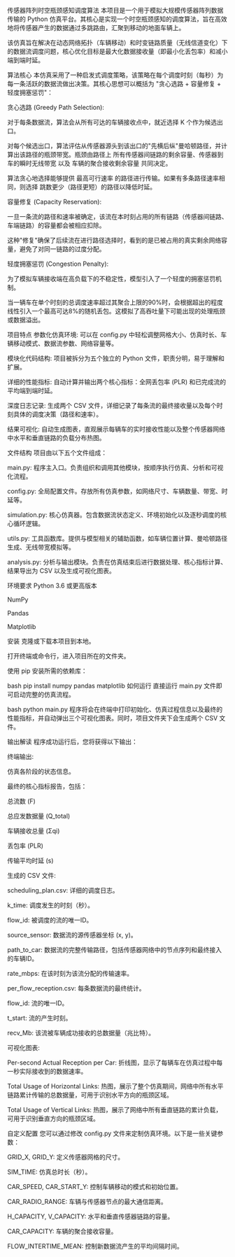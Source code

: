 传感器阵列时空瓶颈感知调度算法
本项目是一个用于模拟大规模传感器阵列数据传输的 Python 仿真平台。其核心是实现一个时空瓶颈感知的调度算法，旨在高效地将传感器产生的数据通过多跳路由，汇聚到移动的地面车辆上。

该仿真旨在解决在动态网络拓扑（车辆移动）和时变链路质量（无线信道变化）下的数据流调度问题，核心优化目标是最大化数据接收量（即最小化丢包率）和减小端到端时延。

算法核心
本仿真采用了一种启发式调度策略，该策略在每个调度时刻（每秒）为每一条活跃的数据流做出决策。其核心思想可以概括为 "贪心选路 + 容量修复 + 轻度拥塞惩罚"：

贪心选路 (Greedy Path Selection):

对于每条数据流，算法会从所有可达的车辆接收点中，就近选择 K 个作为候选出口。

对每个候选出口，算法评估从传感器源头到该出口的"先横后纵"曼哈顿路径，并计算出该路径的瓶颈带宽。瓶颈由路径上 所有传感器间链路的剩余容量、传感器到车的瞬时无线带宽 以及 车辆的聚合接收剩余容量 共同决定。

算法贪心地选择能够提供 最高可行速率 的路径进行传输。如果有多条路径速率相同，则选择 跳数更少（路径更短）的路径以降低时延。

容量修复 (Capacity Reservation):

一旦一条流的路径和速率被确定，该流在本时刻占用的所有链路（传感器间链路、车端链路）的容量都会被相应扣除。

这种"修复"确保了后续流在进行路径选择时，看到的是已被占用的真实剩余网络容量，避免了对同一链路的过度分配。

轻度拥塞惩罚 (Congestion Penalty):

为了模拟车辆接收端在高负载下的不稳定性，模型引入了一个轻度的拥塞惩罚机制。

当一辆车在单个时刻的总调度速率超过其聚合上限的90%时，会根据超出的程度线性引入一个最高可达8%的随机丢包。这模拟了高吞吐量下可能出现的处理瓶颈或数据溢出。

项目特点
参数化仿真环境: 可以在 config.py 中轻松调整网格大小、仿真时长、车辆移动模式、数据流参数、网络容量等。

模块化代码结构: 项目被拆分为五个独立的 Python 文件，职责分明，易于理解和扩展。

详细的性能指标: 自动计算并输出两个核心指标：全网丢包率 (PLR) 和已完成流的平均端到端时延。

深度日志记录: 生成两个 CSV 文件，详细记录了每条流的最终接收量以及每个时刻具体的调度决策（路径和速率）。

结果可视化: 自动生成图表，直观展示每辆车的实时接收性能以及整个传感器网络中水平和垂直链路的负载分布热图。

文件结构
项目由以下五个文件组成：

main.py: 程序主入口。负责组织和调用其他模块，按顺序执行仿真、分析和可视化流程。

config.py: 全局配置文件。存放所有仿真参数，如网络尺寸、车辆数量、带宽、时延等。

simulation.py: 核心仿真器。包含数据流状态定义、环境初始化以及逐秒调度的核心循环逻辑。

utils.py: 工具函数库。提供与模型相关的辅助函数，如车辆位置计算、曼哈顿路径生成、无线带宽模拟等。

analysis.py: 分析与输出模块。负责在仿真结束后进行数据处理、核心指标计算、结果导出为 CSV 以及生成可视化图表。

环境要求
Python 3.6 或更高版本

NumPy

Pandas

Matplotlib

安装
克隆或下载本项目到本地。

打开终端或命令行，进入项目所在的文件夹。

使用 pip 安装所需的依赖库：

bash
pip install numpy pandas matplotlib
如何运行
直接运行 main.py 文件即可启动完整的仿真流程。

bash
python main.py
程序将会在终端中打印初始化、仿真过程信息以及最终的性能指标，并自动弹出三个可视化图表。同时，项目文件夹下会生成两个 CSV 文件。

输出解读
程序成功运行后，您将获得以下输出：

终端输出:

仿真各阶段的状态信息。

最终的核心指标报告，包括：

总流数 (F)

总应发数据量 (Q_total)

车辆接收总量 (Σqi)

丢包率 (PLR)

传输平均时延 (s)

生成的 CSV 文件:

scheduling_plan.csv: 详细的调度日志。

k_time: 调度发生的时刻（秒）。

flow_id: 被调度的流的唯一ID。

source_sensor: 数据流的源传感器坐标 (x, y)。

path_to_car: 数据流的完整传输路径，包括传感器网络中的节点序列和最终接入的车辆ID。

rate_mbps: 在该时刻为该流分配的传输速率。

per_flow_reception.csv: 每条数据流的最终统计。

flow_id: 流的唯一ID。

t_start: 流的产生时刻。

recv_Mb: 该流被车辆成功接收的总数据量（兆比特）。

可视化图表:

Per-second Actual Reception per Car: 折线图，显示了每辆车在仿真过程中每一秒实际接收到的数据速率。

Total Usage of Horizontal Links: 热图，展示了整个仿真期间，网络中所有水平链路累计传输的总数据量，可用于识别水平方向的瓶颈区域。

Total Usage of Vertical Links: 热图，展示了网络中所有垂直链路的累计负载，可用于识别垂直方向的瓶颈区域。

自定义配置
您可以通过修改 config.py 文件来定制仿真环境。以下是一些关键参数：

GRID_X, GRID_Y: 定义传感器网格的尺寸。

SIM_TIME: 仿真总时长（秒）。

CAR_SPEED, CAR_START_Y: 控制车辆移动的模式和初始位置。

CAR_RADIO_RANGE: 车辆与传感器节点的最大通信距离。

H_CAPACITY, V_CAPACITY: 水平和垂直传感器链路的容量。

CAR_CAPACITY: 车辆的聚合接收容量。

FLOW_INTERTIME_MEAN: 控制新数据流产生的平均间隔时间。

